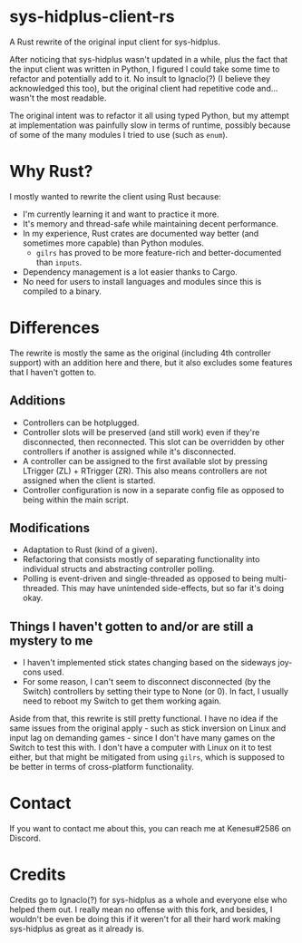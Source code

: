 # sys-hidplus-client-rs
A Rust rewrite of the original input client for sys-hidplus.

After noticing that sys-hidplus wasn't updated in a while, plus the fact that the input client was
written in Python, I figured I could take some time to refactor and potentially add to it. No insult
to Ignaclo(?) (I believe they acknowledged this too), but the original client had repetitive code
and...  wasn't the most readable.

The original intent was to refactor it all using typed Python, but my attempt at implementation was
painfully slow in terms of runtime, possibly because of some of the many modules I tried to use
(such as `enum`).

# Why Rust?
I mostly wanted to rewrite the client using Rust because:
- I'm currently learning it and want to practice it more.
- It's memory and thread-safe while maintaining decent performance.
- In my experience, Rust crates are documented way better (and sometimes more capable) than Python
modules.
  - `gilrs` has proved to be more feature-rich and better-documented than `inputs`.
- Dependency management is a lot easier thanks to Cargo.
- No need for users to install languages and modules since this is compiled to a binary.

# Differences
The rewrite is mostly the same as the original (including 4th controller support) with an addition
here and there, but it also excludes some features that I haven't gotten to.

## Additions
- Controllers can be hotplugged.
- Controller slots will be preserved (and still work) even if they're disconnected, then
reconnected. This slot can be overridden by other controllers if another is assigned while it's
disconnected.
- A controller can be assigned to the first available slot by pressing LTrigger (ZL) + RTrigger
(ZR). This also means controllers are not assigned when the client is started.
- Controller configuration is now in a separate config file as opposed to being within the main
script.

## Modifications
- Adaptation to Rust (kind of a given).
- Refactoring that consists mostly of separating functionality into individual structs and
abstracting controller polling.
- Polling is event-driven and single-threaded as opposed to being multi-threaded. This may have
unintended side-effects, but so far it's doing okay.

## Things I haven't gotten to and/or are still a mystery to me
- I haven't implemented stick states changing based on the sideways joy-cons used.
- For some reason, I can't seem to disconnect disconnected (by the Switch) controllers by setting
their type to None (or 0). In fact, I usually need to reboot my Switch to get them working again.

Aside from that, this rewrite is still pretty functional. I have no idea if the same issues from the
original apply - such as stick inversion on Linux and input lag on demanding games - since I don't
have many games on the Switch to test this with. I don't have a computer with Linux on it to test
either, but that might be mitigated from using `gilrs`, which is supposed to be better in terms of
cross-platform functionality.

# Contact
If you want to contact me about this, you can reach me at Kenesu#2586 on Discord.

# Credits
Credits go to Ignaclo(?) for sys-hidplus as a whole and everyone else who helped them out. I really
mean no offense with this fork, and besides, I wouldn't be even be doing this if it weren't for all
their hard work making sys-hidplus as great as it already is.